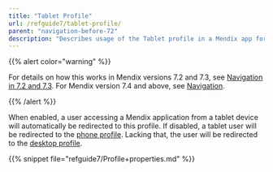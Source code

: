 ```yaml
---
title: "Tablet Profile"
url: /refguide7/tablet-profile/
parent: "navigation-before-72"
description: "Describes usage of the Tablet profile in a Mendix app for Mendix versions 7.0 and 7.1."
---
```


{{% alert color="warning" %}}

For details on how this works in Mendix versions 7.2 and 7.3, see [Navigation in 7.2 and 7.3](/refguide7/navigation-in-72-and-73/). For Mendix version 7.4 and above, see [Navigation](/refguide7/navigation/).

{{% /alert %}}

When enabled, a user accessing a Mendix application from a tablet device will automatically be redirected to this profile. If disabled, a tablet user will be redirected to the [phone profile](/refguide7/phone-profile/). Lacking that, the user will be redirected to the [desktop profile](/refguide7/desktop-profile/).

{{% snippet file="refguide7/Profile+properties.md" %}}
